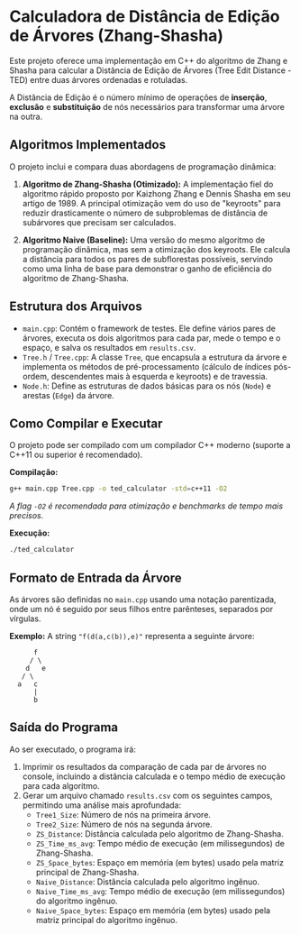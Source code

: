 # Calculadora de Distância de Edição de Árvores (Zhang-Shasha)

Este projeto oferece uma implementação em C++ do algoritmo de Zhang e Shasha para calcular a Distância de Edição de Árvores (Tree Edit Distance - TED) entre duas árvores ordenadas e rotuladas.

A Distância de Edição é o número mínimo de operações de **inserção**, **exclusão** e **substituição** de nós necessários para transformar uma árvore na outra.

## Algoritmos Implementados

O projeto inclui e compara duas abordagens de programação dinâmica:

1.  **Algoritmo de Zhang-Shasha (Otimizado):** A implementação fiel do algoritmo rápido proposto por Kaizhong Zhang e Dennis Shasha em seu artigo de 1989. A principal otimização vem do uso de "keyroots" para reduzir drasticamente o número de subproblemas de distância de subárvores que precisam ser calculados.

2.  **Algoritmo Naive (Baseline):** Uma versão do mesmo algoritmo de programação dinâmica, mas sem a otimização dos keyroots. Ele calcula a distância para todos os pares de subflorestas possíveis, servindo como uma linha de base para demonstrar o ganho de eficiência do algoritmo de Zhang-Shasha.

## Estrutura dos Arquivos

* `main.cpp`: Contém o framework de testes. Ele define vários pares de árvores, executa os dois algoritmos para cada par, mede o tempo e o espaço, e salva os resultados em `results.csv`.
* `Tree.h` / `Tree.cpp`: A classe `Tree`, que encapsula a estrutura da árvore e implementa os métodos de pré-processamento (cálculo de índices pós-ordem, descendentes mais à esquerda e keyroots) e de travessia.
* `Node.h`: Define as estruturas de dados básicas para os nós (`Node`) e arestas (`Edge`) da árvore.

## Como Compilar e Executar

O projeto pode ser compilado com um compilador C++ moderno (suporte a C++11 ou superior é recomendado).

**Compilação:**

```bash
g++ main.cpp Tree.cpp -o ted_calculator -std=c++11 -O2
```

*A flag `-O2` é recomendada para otimização e benchmarks de tempo mais precisos.*

**Execução:**

```bash
./ted_calculator
```

## Formato de Entrada da Árvore

As árvores são definidas no `main.cpp` usando uma notação parentizada, onde um nó é seguido por seus filhos entre parênteses, separados por vírgulas.

**Exemplo:** A string `"f(d(a,c(b)),e)"` representa a seguinte árvore:

```
      f
     / \
    d   e
   / \
  a   c
      |
      b
```

## Saída do Programa

Ao ser executado, o programa irá:

1.  Imprimir os resultados da comparação de cada par de árvores no console, incluindo a distância calculada e o tempo médio de execução para cada algoritmo.
2.  Gerar um arquivo chamado `results.csv` com os seguintes campos, permitindo uma análise mais aprofundada:
    * `Tree1_Size`: Número de nós na primeira árvore.
    * `Tree2_Size`: Número de nós na segunda árvore.
    * `ZS_Distance`: Distância calculada pelo algoritmo de Zhang-Shasha.
    * `ZS_Time_ms_avg`: Tempo médio de execução (em milissegundos) de Zhang-Shasha.
    * `ZS_Space_bytes`: Espaço em memória (em bytes) usado pela matriz principal de Zhang-Shasha.
    * `Naive_Distance`: Distância calculada pelo algoritmo ingênuo.
    * `Naive_Time_ms_avg`: Tempo médio de execução (em milissegundos) do algoritmo ingênuo.
    * `Naive_Space_bytes`: Espaço em memória (em bytes) usado pela matriz principal do algoritmo ingênuo.
